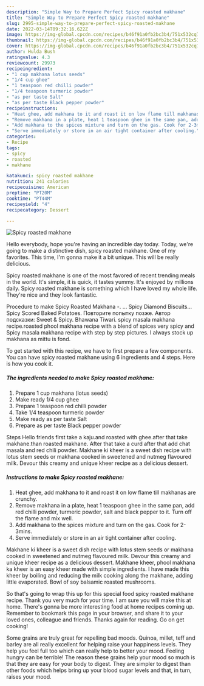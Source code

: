 ```yaml
---
description: "Simple Way to Prepare Perfect Spicy roasted makhane"
title: "Simple Way to Prepare Perfect Spicy roasted makhane"
slug: 2995-simple-way-to-prepare-perfect-spicy-roasted-makhane
date: 2022-03-14T09:32:16.622Z
image: https://img-global.cpcdn.com/recipes/b46f91a0fb2bc3b4/751x532cq70/spicy-roasted-makhane-recipe-main-photo.jpg
thumbnail: https://img-global.cpcdn.com/recipes/b46f91a0fb2bc3b4/751x532cq70/spicy-roasted-makhane-recipe-main-photo.jpg
cover: https://img-global.cpcdn.com/recipes/b46f91a0fb2bc3b4/751x532cq70/spicy-roasted-makhane-recipe-main-photo.jpg
author: Hulda Bush
ratingvalue: 4.3
reviewcount: 29973
recipeingredient:
- "1 cup makhana lotus seeds"
- "1/4 cup ghee"
- "1 teaspoon red chilli powder"
- "1/4 teaspoon turmeric powder"
- "as per taste Salt"
- "as per taste Black pepper powder"
recipeinstructions:
- "Heat ghee, add makhana to it and roast it on low flame till makhanas are crunchy."
- "Remove makhana in a plate, heat 1 teaspoon ghee in the same pan, add red chilli powder, turmeric powder, salt and black pepper to it. Turn off the flame and mix well."
- "Add makhana to the spices mixture and turn on the gas. Cook for 2-3mins."
- "Serve immediately or store in an air tight container after cooling."
categories:
- Recipe
tags:
- spicy
- roasted
- makhane

katakunci: spicy roasted makhane 
nutrition: 241 calories
recipecuisine: American
preptime: "PT20M"
cooktime: "PT44M"
recipeyield: "4"
recipecategory: Dessert

---
```



![Spicy roasted makhane](https://img-global.cpcdn.com/recipes/b46f91a0fb2bc3b4/751x532cq70/spicy-roasted-makhane-recipe-main-photo.jpg)

Hello everybody, hope you're having an incredible day today. Today, we're going to make a distinctive dish, spicy roasted makhane. One of my favorites. This time, I'm gonna make it a bit unique. This will be really delicious.

Spicy roasted makhane is one of the most favored of recent trending meals in the world. It's simple, it is quick, it tastes yummy. It's enjoyed by millions daily. Spicy roasted makhane is something which I have loved my whole life. They're nice and they look fantastic.

Procedure to make Spicy Roasted Makhana -. … Spicy Diamond Biscuits… Spicy Scored Baked Potatoes. Повторите попытку позже. Автор подсказки: Sweet &amp; Spicy. Bhawana Tiwari. spicy masala makhana recipe.roasted phool makhana recipe with a blend of spices very spicy and Spicy masala makhana recipe with step by step pictures. I always stock up makhana as mittu is fond.


To get started with this recipe, we have to first prepare a few components. You can have spicy roasted makhane using 6 ingredients and 4 steps. Here is how you cook it.

<!--inarticleads1-->

##### The ingredients needed to make Spicy roasted makhane:

1. Prepare 1 cup makhana (lotus seeds)
1. Make ready 1/4 cup ghee
1. Prepare 1 teaspoon red chilli powder
1. Take 1/4 teaspoon turmeric powder
1. Make ready as per taste Salt
1. Prepare as per taste Black pepper powder


Steps Hello friends first take a kaju.and roasted with ghee.after that take makhane.than roasted makhane. After that take a curd after that add chat masala and red chili powder. Makhane ki kheer is a sweet dish recipe with lotus stem seeds or makhana cooked in sweetened and nutmeg flavoured milk. Devour this creamy and unique kheer recipe as a delicious dessert. 

<!--inarticleads2-->

##### Instructions to make Spicy roasted makhane:

1. Heat ghee, add makhana to it and roast it on low flame till makhanas are crunchy.
1. Remove makhana in a plate, heat 1 teaspoon ghee in the same pan, add red chilli powder, turmeric powder, salt and black pepper to it. Turn off the flame and mix well.
1. Add makhana to the spices mixture and turn on the gas. Cook for 2-3mins.
1. Serve immediately or store in an air tight container after cooling.


Makhane ki kheer is a sweet dish recipe with lotus stem seeds or makhana cooked in sweetened and nutmeg flavoured milk. Devour this creamy and unique kheer recipe as a delicious dessert. Makhane kheer, phool makhana ka kheer is an easy kheer made with simple ingredients. I have made this kheer by boiling and reducing the milk cooking along the makhane, adding little evaporated. Bowl of soy balsamic roasted mushrooms. 

So that's going to wrap this up for this special food spicy roasted makhane recipe. Thank you very much for your time. I am sure you will make this at home. There's gonna be more interesting food at home recipes coming up. Remember to bookmark this page in your browser, and share it to your loved ones, colleague and friends. Thanks again for reading. Go on get cooking!

Some grains are truly great for repelling bad moods. Quinoa, millet, teff and barley are all really excellent for helping raise your happiness levels. They help you feel full too which can really help to better your mood. Feeling hungry can be terrible! The reason these grains help your mood so much is that they are easy for your body to digest. They are simpler to digest than other foods which helps bring up your blood sugar levels and that, in turn, raises your mood.
